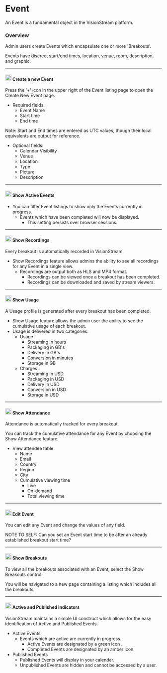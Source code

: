 # Event
An Event is a fundamental object in the VisionStream platform.
### Overview
Admin users create Events which encapsulate one or more 'Breakouts'.

Events have discreet start/end times, location, venue, room, description, and graphic.

---

#### <img src="https://raw.githubusercontent.com/FortAwesome/Font-Awesome/6.x/svgs/solid/plus.svg" width="20" height="20"> Create a new Event

Press the '+' icon in the upper right of the Event listing page to open the Create New Event page.

* Required fields:
  - Event Name
  - Start time
  - End time

Note: Start and End times are entered as UTC values, though their local equivalents are output for reference.

* Optional fields:
  - Calendar Visibility
  - Venue
  - Location
  - Type
  - Picture
  - Description

---

#### <img src="https://raw.githubusercontent.com/FortAwesome/Font-Awesome/6.x/svgs/solid/toggle-on.svg" width="20" height="20"> Show Active Events
* You can filter Event listings to show only the Events currently in progress.
  - Events which have been completed will now be displayed.
    - This setting persists over browser sessions.

---

#### <img src="https://raw.githubusercontent.com/FortAwesome/Font-Awesome/6.x/svgs/solid/circle-play.svg" width="20" height="20"> Show Recordings
Every breakout is automatically recorded in VisionStream.
* Show Recordings feature allows admins the ability to see all recordings for any Event in a single view.
    - Recordings are output both as HLS and MP4 format.
      - Recordings can be viewed once a breakout has been completed.
      - Recordings can be downloaded and saved by stream viewers.

---

#### <img src="https://raw.githubusercontent.com/FortAwesome/Font-Awesome/6.x/svgs/solid/gauge-high.svg" width="20" height="20"> Show Usage
A Usage profile is generated after every breakout has been completed.
* Show Usage feature allows the admin user the ability to see the cumulative usage of each breakout.
* Usage is delivered in two categories:
  - Usage
    - Streaming in hours
    - Packaging in GB's
    - Delivery in GB's
    - Conversion in minutes
    - Storage in GB
  - Charges
    - Streaming in USD
    - Packaging in USD
    - Delivery in USD
    - Conversion in USD
    - Storage in USD
---

#### <img src="https://raw.githubusercontent.com/FortAwesome/Font-Awesome/6.x/svgs/solid/users.svg" width="20" height="20"> Show Attendance
Attendance is automatically tracked for every breakout.

You can track the cumulative attendance for any Event by choosing the Show Attendance feature:

* View attendee table:
  - Name
  - Email
  - Country
  - Region
  - City
  - Cumulative viewing time
    - Live  
    - On-demand 
    - Total viewing time
---

#### <img src="https://raw.githubusercontent.com/FortAwesome/Font-Awesome/6.x/svgs/solid/pen-to-square.svg" width="20" height="20"> Edit Event

You can edit any Event and change the values of any field.

NOTE TO SELF: Can you set an Event start time to be after an already established breakout start time?

---

#### <img src="https://raw.githubusercontent.com/FortAwesome/Font-Awesome/6.x/svgs/solid/layer-group.svg" width="20" height="20"> Show Breakouts

To view all the breakouts associated with an Event, select the Show Breakouts control.

You will be navigated to a new page containing a listing which includes all the breakouts.

---

#### <img src="https://raw.githubusercontent.com/FortAwesome/Font-Awesome/6.x/svgs/solid/circle.svg" width="20" height="20"> Active and Published indicators
VisionStream maintains a simple UI construct which allows for the easy identification of Active and Published Events.
* Active Events
  - Events which are active are currently in progress.
    - Active Events are designated by a green icon .
    - Completed Events are designated by an amber icon.
* Published Events
  - Published Events will display in your calendar.
  - Unpublished Events are hidden and cannot be accessed by a user.
